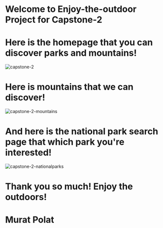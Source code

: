 # Welcome to Enjoy-the-outdoor Project for Capstone-2 
# Here is the homepage that you can discover parks and mountains!  
![capstone-2](https://github.com/mkpcoding/enjoy-the-outdoors/assets/101961201/496b40d7-b8c9-4489-bd2e-91d56e9d31c0)
# Here is mountains that we can discover! 
![capstone-2-mountains](https://github.com/mkpcoding/enjoy-the-outdoors/assets/101961201/5f86c668-cf8a-4323-b70c-bf11764cc091)
# And here is the national park search page that which park you're interested! 
![capstone-2-nationalparks](https://github.com/mkpcoding/enjoy-the-outdoors/assets/101961201/004dc8e5-284a-4747-8767-e4dd46b339e2)
# Thank you so much! Enjoy the outdoors!  
# Murat Polat 
